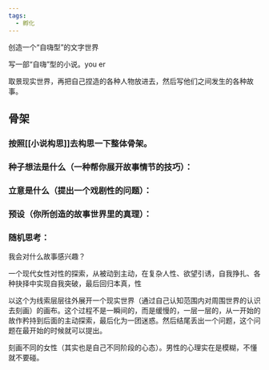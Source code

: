 ```yaml
---
tags:
  - 孵化
---
```



创造一个“自嗨型”的文字世界

写一部“自嗨”型的小说。you er

取景现实世界，再把自己捏造的各种人物放进去，然后写他们之间发生的各种故事。

## 骨架
### 按照[[小说构思]]去构思一下整体骨架。

### 种子想法是什么（一种帮你展开故事情节的技巧）：

### 立意是什么（提出一个戏剧性的问题）：

### 预设（你所创造的故事世界里的真理）：

### 随机思考：

我会对什么故事感兴趣？

一个现代女性对性的探索，从被动到主动，在复杂人性、欲望引诱，自我挣扎、各种抉择中实现自我突破，最后回归本真，性

以这个为线索层层往外展开一个现实世界（通过自己认知范围内对周围世界的认识去刻画）的画布。这个过程不是一瞬间的，而是缓慢的，一层一层的，从一开始的故作矜持到后面的主动探索，最后化为一团迷惑。然后结尾丢出一个问题，这个问题在最开始的时候就可以提出。

刻画不同的女性（其实也是自己不同阶段的心态）。男性的心理实在是模糊，不懂就不要碰。